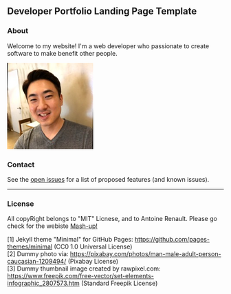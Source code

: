 ## Developer Portfolio Landing Page Template

### About 

Welcome to my website! I'm a web developer who passionate to create software to make benefit other people.

<img src="images/1615927042817.jfif?raw=true"/>

### Contact

See the [open issues](https://github.com/evanca/machine-learning_optimizing-app-offers-with-starbucks/issues) for a list of proposed features (and known issues).
___

### License

All copyRight belongs to "MIT" Licnese, and to Antoine Renault. Please go check for the webiste [Mash-up!](http://www.mashup-template.com/)

[1] Jekyll theme "Minimal" for GitHub Pages: https://github.com/pages-themes/minimal (CC0 1.0 Universal License)
<br>[2] Dummy photo via: https://pixabay.com/photos/man-male-adult-person-caucasian-1209494/ (Pixabay License)
<br>[3] Dummy thumbnail image created by rawpixel.com: https://www.freepik.com/free-vector/set-elements-infographic_2807573.htm (Standard Freepik License)
